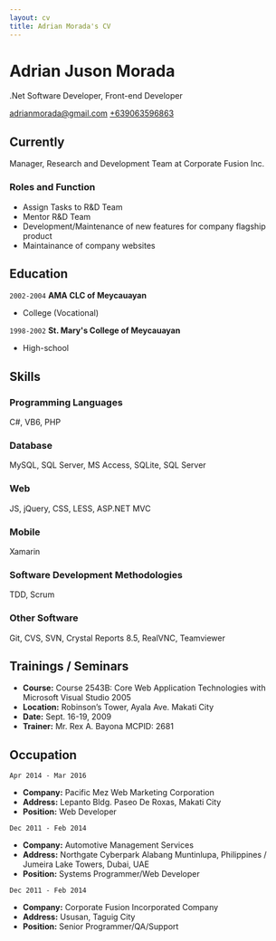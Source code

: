 ```yaml
---
layout: cv
title: Adrian Morada's CV
---
```

# Adrian Juson Morada
.Net Software Developer, Front-end Developer

<div id="webaddress">
<a href="mailto:adrianmorada@gmail.com">adrianmorada@gmail.com</a>
<a href="tel:+639063596863">+639063596863</a>
</div>

## Currently

Manager, Research and Development Team at Corporate Fusion Inc.

### Roles and Function

* Assign Tasks to R&D Team 
* Mentor R&D Team
* Development/Maintenance of new features for company flagship product
* Maintainance of company websites

## Education

`2002-2004`
__AMA CLC of Meycauayan__

- College (Vocational) 

`1998-2002`
__St. Mary's College of Meycauayan__

- High-school


## Skills

### Programming Languages

C#, VB6, PHP

### Database

MySQL, SQL Server, MS Access, SQLite, SQL Server

### Web

JS, jQuery, CSS, LESS, ASP.NET MVC

### Mobile

Xamarin

### Software Development Methodologies

TDD, Scrum

### Other Software

Git, CVS, SVN, Crystal Reports 8.5, RealVNC, Teamviewer


## Trainings / Seminars
* __Course:__ Course 2543B: Core Web Application Technologies with Microsoft Visual Studio 2005 
* __Location:__ ​Robinson’s Tower, Ayala Ave. Makati City 
* __Date:__​ Sept. 16­-19, 2009 
* __Trainer:__ ​Mr. Rex A. Bayona MCPID: 2681 

## Occupation

`Apr 2014 - Mar 2016`
- __Company​:__ Pacific Mez Web Marketing Corporation 
- __Address:__ ​Lepanto Bldg. Paseo De Roxas, Makati City 
- __Position​:__ Web Developer

`Dec 2011 - Feb 2014`
- __Company​:__ Automotive Management Services 
- __Address:__ ​Northgate Cyberpark Alabang Muntinlupa, Philippines ­/ Jumeira Lake Towers, Dubai, UAE 
- __Position​:__ Systems Programmer/Web Developer 

`Dec 2011 - Feb 2014`
- __Company:__ ​Corporate Fusion Incorporated Company 
- __Address:__ ​Ususan, Taguig City 
- __Position:​__ Senior Programmer/QA/Support 

<!-- ### Footer

Last updated: May 2013 -->


